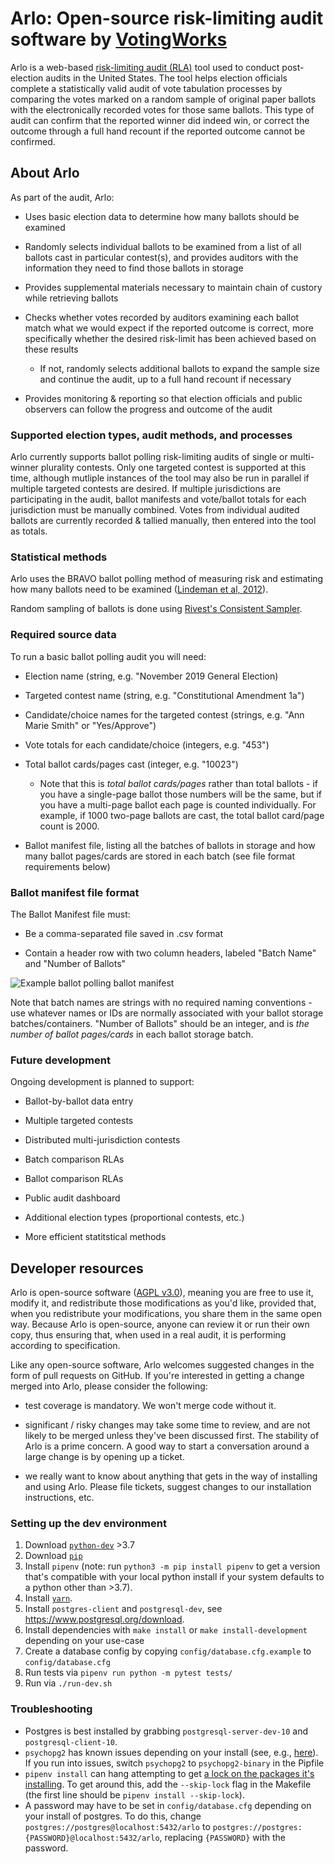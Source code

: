 # Arlo: Open-source risk-limiting audit software by [VotingWorks](voting.works)

Arlo is a web-based [risk-limiting audit (RLA)](https://risklimitingaudits.org) tool used to conduct post-election audits in the United States.  The tool helps election officials complete a statistically valid audit of vote tabulation processes by comparing the votes marked on a random sample of original paper ballots with the electronically recorded votes for those same ballots. This type of audit can confirm that the reported winner did indeed win, or correct the outcome through a full hand recount if the reported outcome cannot be confirmed.

## About Arlo

As part of the audit, Arlo:

* Uses basic election data to determine how many ballots should be examined

* Randomly selects individual ballots to be examined from a list of all ballots cast in particular contest(s), and provides auditors with the information they need to find those ballots in storage

* Provides supplemental materials necessary to maintain chain of custory while retrieving ballots

* Checks whether votes recorded by auditors examining each ballot match what we would expect if the reported outcome is correct, more specifically whether the desired risk-limit has been achieved based on these results

  * If not, randomly selects additional ballots to expand the sample size and continue the audit, up to a full hand recount if necessary

* Provides monitoring & reporting so that election officials and public observers can follow the progress and outcome of the audit

### Supported election types, audit methods, and processes

Arlo currently supports ballot polling risk-limiting audits of single or multi-winner plurality contests. Only one targeted contest is supported at this time, although mutliple instances of the tool may also be run in parallel if multiple targeted contests are desired. If multiple jurisdictions are participating in the audit, ballot manifests and vote/ballot totals for each jurisdiction must be manually combined. Votes from individual audited ballots are currently recorded & tallied manually, then entered into the tool as totals. 

### Statistical methods

Arlo uses the BRAVO ballot polling method of measuring risk and estimating how many ballots need to be examined ([Lindeman et al, 2012](https://www.usenix.org/system/files/conference/evtwote12/evtwote12-final27.pdf)). 

Random sampling of ballots is done using [Rivest's Consistent Sampler](https://github.com/ron-rivest/consistent_sampler). 

### Required source data

To run a basic ballot polling audit you will need: 

  * Election name (string, e.g. "November 2019 General Election)
  
  * Targeted contest name (string, e.g. "Constitutional Amendment 1a")
  
  * Candidate/choice names for the targeted contest (strings, e.g. "Ann Marie Smith" or "Yes/Approve")
  
  * Vote totals for each candidate/choice (integers, e.g. "453")
  
  * Total ballot cards/pages cast (integer, e.g. "10023")
    * Note that this is *total ballot cards/pages* rather than total ballots - if you have a single-page ballot those numbers will be the same, but if you have a multi-page ballot each page is counted individually. For example, if 1000 two-page ballots are cast, the total ballot card/page count is 2000.
    
  * Ballot manifest file, listing all the batches of ballots in storage and how many ballot pages/cards are stored in each batch (see file format requirements below)

### Ballot manifest file format

The Ballot Manifest file must:

  * Be a comma-separated file saved in .csv format
  
  * Contain a header row with two column headers, labeled "Batch Name" and "Number of Ballots"
  
  ![Example ballot polling ballot manifest](https://github.com/votingworks/arlo/blob/readme-updates/images/Ballot%20Manifest%20Example.png)

Note that batch names are strings with no required naming conventions - use whatever names or IDs are normally associated with your ballot storage batches/containers. "Number of Ballots" should be an integer, and is *the number of ballot pages/cards* in each ballot storage batch. 

### Future development

Ongoing development is planned to support:

  * Ballot-by-ballot data entry
   
  * Multiple targeted contests 
  
  * Distributed multi-jurisdiction contests
  
  * Batch comparison RLAs
  
  * Ballot comparison RLAs
  
  * Public audit dashboard
  
  * Additional election types (proportional contests, etc.)
  
  * More efficient statitstical methods

## Developer resources

Arlo is open-source software ([AGPL v3.0](https://github.com/votingworks/arlo/blob/master/LICENSE)), meaning you are free to use it, modify it, and redistribute those modifications as you'd like, provided that, when you redistribute your modifications, you share them in the same open way. Because Arlo is open-source, anyone can review it or run their own copy, thus ensuring that, when used in a real audit, it is performing according to specification.

Like any open-source software, Arlo welcomes suggested changes in the form of pull requests on GitHub. If you're interested in getting a change merged into Arlo, please consider the following:

* test coverage is mandatory. We won't merge code without it.

* significant / risky changes may take some time to review, and are not likely to be merged unless they've been discussed first. The stability of Arlo is a prime concern. A good way to start a conversation around a large change is by opening up a ticket.

* we really want to know about anything that gets in the way of installing and using Arlo. Please file tickets, suggest changes to our installation instructions, etc.

### Setting up the dev environment

1. Download [`python-dev`](https://www.python.org/) >3.7 
2. Download [`pip`](https://pypi.org/project/pip/)
3. Install `pipenv` (note: run `python3 -m pip install pipenv` to get a version that's compatible with your local python install if your system defaults to a python other than >3.7).
4. Install [`yarn`](https://yarnpkg.com/en/docs/install).
5. Install `postgres-client` and `postgresql-dev`, see https://www.postgresql.org/download.
6. Install dependencies with `make install` or `make install-development` depending on your use-case
7. Create a database config by copying `config/database.cfg.example` to `config/database.cfg`
8. Run tests via `pipenv run python -m pytest tests/`
9. Run via `./run-dev.sh`

### Troubleshooting

* Postgres is best installed by grabbing `postgresql-server-dev-10` and `postgresql-client-10`.
* `psychopg2` has known issues depending on your install (see, e.g., [here](https://github.com/psycopg/psycopg2/issues/674)). If you run into issues, switch `psychopg2` to `psychopg2-binary` in the Pipfile
* `pipenv install` can hang attempting to get [a lock on the packages it's installing](https://github.com/pypa/pipenv/issues/3827). To get around this, add the `--skip-lock` flag in the Makefile (the first line should be `pipenv install --skip-lock`).
* A password may have to be set in `config/database.cfg` depending on your install of postgres. To do this, change  `postgres://postgres@localhost:5432/arlo` to `postgres://postgres:{PASSWORD}@localhost:5432/arlo`, replacing `{PASSWORD}` with the password.
